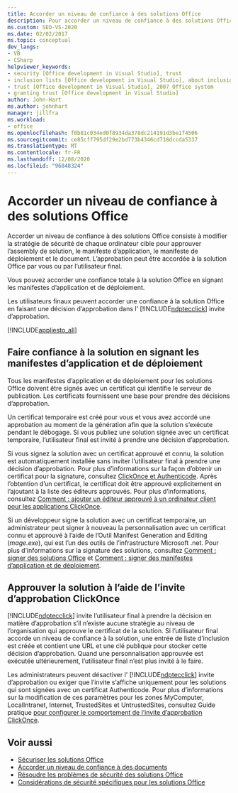 ```yaml
---
title: Accorder un niveau de confiance à des solutions Office
description: Pour accorder un niveau de confiance à des solutions Office, vous pouvez modifier la stratégie de sécurité de chaque ordinateur cible afin de faire confiance à l’assembly de solution, au manifeste de déploiement et au document.
ms.custom: SEO-VS-2020
ms.date: 02/02/2017
ms.topic: conceptual
dev_langs:
- VB
- CSharp
helpviewer_keywords:
- security [Office development in Visual Studio], trust
- inclusion lists [Office development in Visual Studio], about inclusion lists
- trust [Office development in Visual Studio], 2007 Office system
- granting trust [Office development in Visual Studio]
author: John-Hart
ms.author: johnhart
manager: jillfra
ms.workload:
- office
ms.openlocfilehash: f0b81c034ed0f8934da378dc214191d3be1f4506
ms.sourcegitcommit: ce85cff795df29e2bd773b4346cd718dccda5337
ms.translationtype: MT
ms.contentlocale: fr-FR
ms.lasthandoff: 12/08/2020
ms.locfileid: "96848324"
---
```

# <a name="grant-trust-to-office-solutions"></a>Accorder un niveau de confiance à des solutions Office
  Accorder un niveau de confiance à des solutions Office consiste à modifier la stratégie de sécurité de chaque ordinateur cible pour approuver l’assembly de solution, le manifeste d’application, le manifeste de déploiement et le document. L’approbation peut être accordée à la solution Office par vous ou par l’utilisateur final.

 Vous pouvez accorder une confiance totale à la solution Office en signant les manifestes d’application et de déploiement.

 Les utilisateurs finaux peuvent accorder une confiance à la solution Office en faisant une décision d’approbation dans l' [!INCLUDE[ndptecclick](../vsto/includes/ndptecclick-md.md)] invite d’approbation.

 [!INCLUDE[appliesto_all](../vsto/includes/appliesto-all-md.md)]

## <a name="trust-the-solution-by-signing-the-application-and-deployment-manifests"></a><a name="Signing"></a> Faire confiance à la solution en signant les manifestes d’application et de déploiement
 Tous les manifestes d’application et de déploiement pour les solutions Office doivent être signés avec un certificat qui identifie le serveur de publication. Les certificats fournissent une base pour prendre des décisions d’approbation.

 Un certificat temporaire est créé pour vous et vous avez accordé une approbation au moment de la génération afin que la solution s’exécute pendant le débogage. Si vous publiez une solution signée avec un certificat temporaire, l’utilisateur final est invité à prendre une décision d’approbation.

 Si vous signez la solution avec un certificat approuvé et connu, la solution est automatiquement installée sans inviter l’utilisateur final à prendre une décision d’approbation. Pour plus d’informations sur la façon d’obtenir un certificat pour la signature, consultez [ClickOnce et Authenticode](../deployment/clickonce-and-authenticode.md). Après l’obtention d’un certificat, le certificat doit être approuvé explicitement en l’ajoutant à la liste des éditeurs approuvés. Pour plus d’informations, consultez [Comment : ajouter un éditeur approuvé à un ordinateur client pour les applications ClickOnce](../deployment/how-to-add-a-trusted-publisher-to-a-client-computer-for-clickonce-applications.md).

 Si un développeur signe la solution avec un certificat temporaire, un administrateur peut signer à nouveau la personnalisation avec un certificat connu et approuvé à l’aide de l’Outil Manifest Generation and Editing (*mage.exe*), qui est l’un des outils de l’infrastructure Microsoft .net. Pour plus d’informations sur la signature des solutions, consultez [Comment : signer des solutions Office](../vsto/how-to-sign-office-solutions.md) et [Comment : signer des manifestes d’application et de déploiement](../ide/how-to-sign-application-and-deployment-manifests.md).

## <a name="trust-the-solution-by-using-the-clickonce-trust-prompt"></a><a name="TrustPrompt"></a>Approuver la solution à l’aide de l’invite d’approbation ClickOnce
 [!INCLUDE[ndptecclick](../vsto/includes/ndptecclick-md.md)] invite l’utilisateur final à prendre la décision en matière d’approbation s’il n’existe aucune stratégie au niveau de l’organisation qui approuve le certificat de la solution. Si l’utilisateur final accorde un niveau de confiance à la solution, une entrée de liste d’inclusion est créée et contient une URL et une clé publique pour stocker cette décision d’approbation. Quand une personnalisation approuvée est exécutée ultérieurement, l’utilisateur final n’est plus invité à le faire.

 Les administrateurs peuvent désactiver l' [!INCLUDE[ndptecclick](../vsto/includes/ndptecclick-md.md)] invite d’approbation ou exiger que l’invite s’affiche uniquement pour les solutions qui sont signées avec un certificat Authenticode. Pour plus d’informations sur la modification de ces paramètres pour les zones MyComputer, LocalIntranet, Internet, TrustedSites et UntrustedSites, consultez Guide pratique [pour configurer le comportement de l’invite d’approbation ClickOnce](../deployment/how-to-configure-the-clickonce-trust-prompt-behavior.md).

## <a name="see-also"></a>Voir aussi

- [Sécuriser les solutions Office](../vsto/securing-office-solutions.md)
- [Accorder un niveau de confiance à des documents](../vsto/granting-trust-to-documents.md)
- [Résoudre les problèmes de sécurité des solutions Office](../vsto/troubleshooting-office-solution-security.md)
- [Considérations de sécurité spécifiques pour les solutions Office](../vsto/specific-security-considerations-for-office-solutions.md)